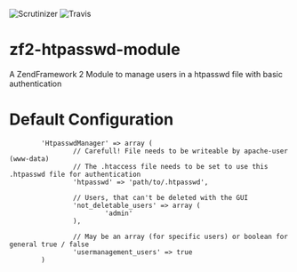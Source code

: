 ![Scrutinizer](https://scrutinizer-ci.com/g/stevenbuehner/HtpasswdManager/badges/quality-score.png) ![Travis](https://api.travis-ci.org/stevenbuehner/HtpasswdManager.svg)

# zf2-htpasswd-module
A ZendFramework 2 Module to manage users in a htpasswd file with basic authentication

# Default Configuration
```
		'HtpasswdManager' => array (
				// Carefull! File needs to be writeable by apache-user (www-data)
				// The .htaccess file needs to be set to use this .htpasswd file for authentication
				'htpasswd' => 'path/to/.htpasswd',
				
				// Users, that can't be deleted with the GUI
				'not_deletable_users' => array (
						'admin'
				),
				
				// May be an array (for specific users) or boolean for general true / false
				'usermanagement_users' => true 
		) 
```
